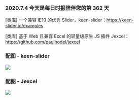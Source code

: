 ### 2020.7.4 今天是每日时报陪伴您的第 362 天

[类库] 一个兼容 IE10 的优秀 Slider，keen-slider：<https://keen-slider.io/examples>

[类库] 基于 Web 且兼容 Excel 的轻量级原生 JS 插件 Jexcel：<https://github.com/paulhodel/jexcel>

### 配图 - keen-slider

![](https://camo.githubusercontent.com/e64673427e927f1677acfcd6fd47efa7afb48a83/68747470733a2f2f6b65656e2d736c696465722e696f2f696d616765732f64656d6f312e676966)

### 配图 - Jexcel

![](https://camo.githubusercontent.com/dd9c2da2a4589eb6fd79fd41f23badde3d522b8f/68747470733a2f2f626f7373616e6f76612e756b2f74656d706c617465732f64656661756c742f696d672f6a657863656c2e676966)
